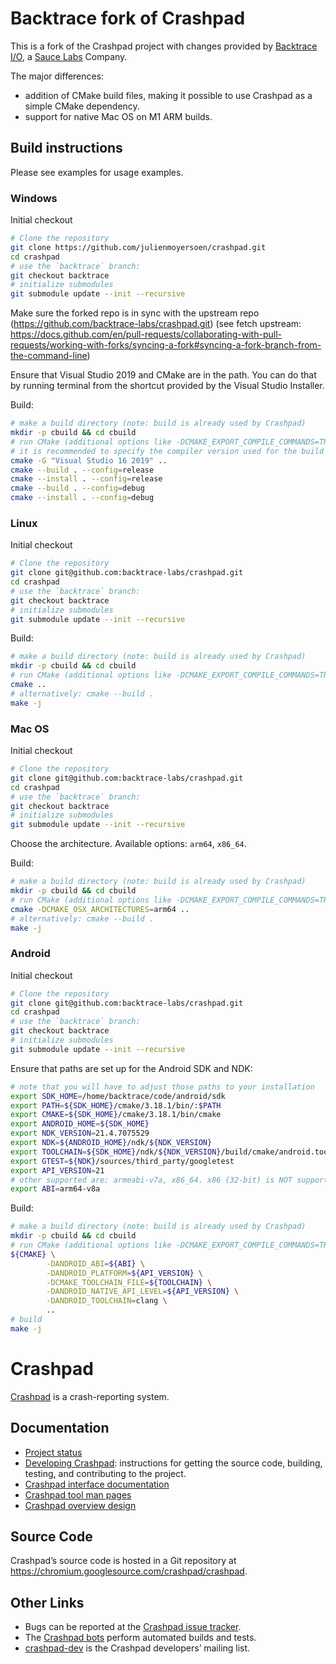 <!--
Copyright 2015 The Crashpad Authors

Licensed under the Apache License, Version 2.0 (the "License");
you may not use this file except in compliance with the License.
You may obtain a copy of the License at

    http://www.apache.org/licenses/LICENSE-2.0

Unless required by applicable law or agreed to in writing, software
distributed under the License is distributed on an "AS IS" BASIS,
WITHOUT WARRANTIES OR CONDITIONS OF ANY KIND, either express or implied.
See the License for the specific language governing permissions and
limitations under the License.
-->

# Backtrace fork of Crashpad

This is a fork of the Crashpad project with changes provided by
[Backtrace I/O](https://backtrace.io), a [Sauce Labs](https://saucelabs.com)
Company.

The major differences:
- addition of CMake build files, making it possible to use Crashpad as a simple
 CMake dependency.
- support for native Mac OS on M1 ARM builds.

## Build instructions
Please see examples for usage examples.

### Windows

Initial checkout
```sh
# Clone the repository
git clone https://github.com/julienmoyersoen/crashpad.git
cd crashpad
# use the `backtrace` branch:
git checkout backtrace
# initialize submodules
git submodule update --init --recursive
```

Make sure the forked repo is in sync with the upstream repo (https://github.com/backtrace-labs/crashpad.git) (see fetch upstream: https://docs.github.com/en/pull-requests/collaborating-with-pull-requests/working-with-forks/syncing-a-fork#syncing-a-fork-branch-from-the-command-line)

Ensure that Visual Studio 2019 and CMake are in the path. You can do that by
running terminal from the shortcut provided by the Visual Studio Installer.

Build:
```sh
# make a build directory (note: build is already used by Crashpad)
mkdir -p cbuild && cd cbuild
# run CMake (additional options like -DCMAKE_EXPORT_COMPILE_COMMANDS=TRUE are possible)
# it is recommended to specify the compiler version used for the build
cmake -G "Visual Studio 16 2019" ..
cmake --build . --config=release
cmake --install . --config=release
cmake --build . --config=debug
cmake --install . --config=debug
```

### Linux

Initial checkout
```sh
# Clone the repository
git clone git@github.com:backtrace-labs/crashpad.git
cd crashpad
# use the `backtrace` branch:
git checkout backtrace
# initialize submodules
git submodule update --init --recursive
```
Build:
```sh
# make a build directory (note: build is already used by Crashpad)
mkdir -p cbuild && cd cbuild
# run CMake (additional options like -DCMAKE_EXPORT_COMPILE_COMMANDS=TRUE are possible)
cmake ..
# alternatively: cmake --build .
make -j
```

### Mac OS

Initial checkout
```sh
# Clone the repository
git clone git@github.com:backtrace-labs/crashpad.git
cd crashpad
# use the `backtrace` branch:
git checkout backtrace
# initialize submodules
git submodule update --init --recursive
```

Choose the architecture. Available options: `arm64`, `x86_64`.

Build:
```sh
# make a build directory (note: build is already used by Crashpad)
mkdir -p cbuild && cd cbuild
# run CMake (additional options like -DCMAKE_EXPORT_COMPILE_COMMANDS=TRUE are possible)
cmake -DCMAKE_OSX_ARCHITECTURES=arm64 ..
# alternatively: cmake --build .
make -j
```

### Android

Initial checkout
```sh
# Clone the repository
git clone git@github.com:backtrace-labs/crashpad.git
cd crashpad
# use the `backtrace` branch:
git checkout backtrace
# initialize submodules
git submodule update --init --recursive
```

Ensure that paths are set up for the Android SDK and NDK:

```sh
# note that you will have to adjust those paths to your installation
export SDK_HOME=/home/backtrace/code/android/sdk
export PATH=${SDK_HOME}/cmake/3.18.1/bin/:$PATH
export CMAKE=${SDK_HOME}/cmake/3.18.1/bin/cmake
export ANDROID_HOME=${SDK_HOME}
export NDK_VERSION=21.4.7075529
export NDK=${ANDROID_HOME}/ndk/${NDK_VERSION}
export TOOLCHAIN=${SDK_HOME}/ndk/${NDK_VERSION}/build/cmake/android.toolchain.cmake
export GTEST=${NDK}/sources/third_party/googletest
export API_VERSION=21
# other supported are: armeabi-v7a, x86_64. x86 (32-bit) is NOT supported
export ABI=arm64-v8a
```

Build:
```sh
# make a build directory (note: build is already used by Crashpad)
mkdir -p cbuild && cd cbuild
# run CMake (additional options like -DCMAKE_EXPORT_COMPILE_COMMANDS=TRUE are possible)
${CMAKE} \
        -DANDROID_ABI=${ABI} \
        -DANDROID_PLATFORM=${API_VERSION} \
        -DCMAKE_TOOLCHAIN_FILE=${TOOLCHAIN} \
        -DANDROID_NATIVE_API_LEVEL=${API_VERSION} \
        -DANDROID_TOOLCHAIN=clang \
        ..
# build
make -j
```

# Crashpad

[Crashpad](https://crashpad.chromium.org/) is a crash-reporting system.

## Documentation

 * [Project status](doc/status.md)
 * [Developing Crashpad](doc/developing.md): instructions for getting the source
   code, building, testing, and contributing to the project.
 * [Crashpad interface documentation](https://crashpad.chromium.org/doxygen/)
 * [Crashpad tool man pages](doc/man.md)
 * [Crashpad overview design](doc/overview_design.md)

## Source Code

Crashpad’s source code is hosted in a Git repository at
https://chromium.googlesource.com/crashpad/crashpad.

## Other Links

 * Bugs can be reported at the [Crashpad issue
   tracker](https://crashpad.chromium.org/bug/).
 * The [Crashpad bots](https://ci.chromium.org/p/crashpad/g/main/console)
   perform automated builds and tests.
 * [crashpad-dev](https://groups.google.com/a/chromium.org/group/crashpad-dev)
   is the Crashpad developers’ mailing list.
